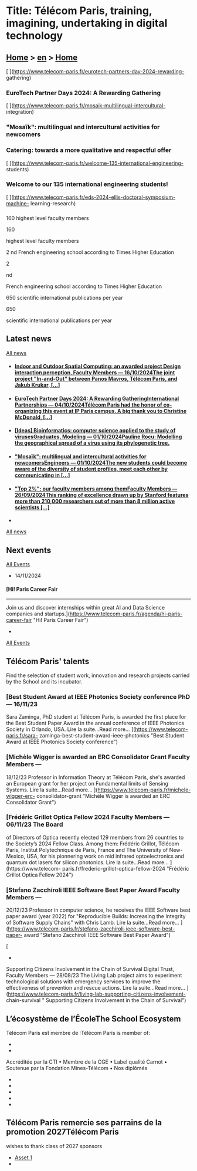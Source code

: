 # Title: Télécom Paris, training, imagining, undertaking in digital technology

## [Home](https://www.telecom-paris.fr/en/home "https://www.telecom-paris.fr/en/home") > [en](https://www.telecom-paris.fr/en "en") > [Home](https://www.telecom-paris.fr/en/home)

[ ](https://www.telecom-paris.fr/eurotech-partners-day-2024-rewarding-
gathering)

### EuroTech Partner Days 2024: A Rewarding Gathering

[ ](https://www.telecom-paris.fr/mosaik-multilingual-intercultural-
integration)

### "Mosaïk": multilingual and intercultural activities for newcomers

[ ](https://www.telecom-paris.fr/catering-quality-respect)

### Catering: towards a more qualitative and respectful offer

[ ](https://www.telecom-paris.fr/welcome-135-international-engineering-
students)

### Welcome to our 135 international engineering students!

[ ](https://www.telecom-paris.fr/eds-2024-ellis-doctoral-symposium-machine-
learning-research)

###

160 highest level faculty members

160

highest level faculty members

2  nd  French engineering school according to Times Higher Education

2

nd

French engineering school according to Times Higher Education

650 scientific international publications per year

650

scientific international publications per year

## Latest news

[All news](https://www.telecom-paris.fr/news/newsroom?l=en "All news")

  * #### [Indoor and Outdoor Spatial Computing: an awarded project Design interaction perception, Faculty Members — 16/10/2024The joint project "In-and-Out" between Panos Mavros, Télécom Paris, and Jakub Krukar, [...]](https://www.telecom-paris.fr/indoor-outdoor-spatial-computing "Indoor and Outdoor Spatial Computing: an awarded project ")
  * #### [EuroTech Partner Days 2024: A Rewarding GatheringInternational Partnerships — 04/10/2024Télécom Paris had the honor of co-organizing this event at IP Paris campus. A big thank you to Christine McDonald, [...]](https://www.telecom-paris.fr/eurotech-partners-day-2024-rewarding-gathering "EuroTech Partner Days 2024: A Rewarding Gathering")
  * #### [[Ideas] Bioinformatics: computer science applied to the study of virusesGraduates, Modeling — 01/10/2024Pauline Rocu: Modelling the geographical spread of a virus using its phylogenetic tree.](https://www.telecom-paris.fr/en/ideas/bioinformatics-computing-study-viruses "\[Ideas\] Bioinformatics: computer science applied to the study of viruses")
  * #### ["Mosaïk": multilingual and intercultural activities for newcomersEngineers — 01/10/2024The new students could become aware of the diversity of student profiles, meet each other by communicating in [...]](https://www.telecom-paris.fr/mosaik-multilingual-intercultural-integration)
  * #### ["Top 2%": our faculty members among themFaculty Members — 26/09/2024This ranking of excellence drawn up by Stanford features more than 210,000 researchers out of more than 8 million active scientists [...]](https://www.telecom-paris.fr/top-2p100-our-faculty-members)
  * 

[All news](https://www.telecom-paris.fr/news/newsroom?l=en "All news")

## Next events

[All Events](https://www.telecom-paris.fr/news/agenda?l=en "All Events")

  * 14/11/2024

#### [Hi! Paris Career Fair

* * *

Join us and discover internships within great AI and Data Science companies
and startups.](https://www.telecom-paris.fr/agenda/hi-paris-career-fair "Hi!
Paris Career Fair")

  * 

[All Events](https://www.telecom-paris.fr/news/agenda?l=en "All Events")

## Télécom Paris' talents

Find the selection of student work, innovation and research projects carried
by the School and its incubator.

### [Best Student Award at IEEE Photonics Society conference PhD — 16/11/23
Sara Zaminga, PhD student at Télécom Paris, is awarded the first place for the
Best Student Paper Award in the annual conference of IEEE Photonics Society in
Orlando, USA. Lire la suite…Read more… ](https://www.telecom-paris.fr/sara-
zaminga-best-student-award-ieee-photonics "Best Student Award at IEEE
Photonics Society conference")

### [Michèle Wigger is awarded an ERC Consolidator Grant Faculty Members —
18/12/23 Professor in Information Theory at Télécom Paris, she's awarded an
European grant for her project on Fundamental limits of Sensing Systems. Lire
la suite…Read more… ](https://www.telecom-paris.fr/michele-wigger-erc-
consolidator-grant "Michèle Wigger is awarded an ERC Consolidator Grant")

### [Frédéric Grillot Optica Fellow 2024 Faculty Members — 06/11/23 The Board
of Directors of Optica recently elected 129 members from 26 countries to the
Society’s 2024 Fellow Class. Among them: Frédéric Grillot, Télécom Paris,
Institut Polytechnique de Paris, France and The University of New-Mexico, USA,
for his pionnering work on mid infrared optoelectronics and quantum dot lasers
for silicon photonics. Lire la suite…Read more… ](https://www.telecom-
paris.fr/frederic-grillot-optica-fellow-2024 "Frédéric Grillot Optica Fellow
2024")

### [Stefano Zacchiroli IEEE Software Best Paper Award Faculty Members —
20/12/23 Professor in computer science, he receives the IEEE Software best
paper award (year 2022) for "Reproducible Builds: Increasing the Integrity of
Software Supply Chains" with Chris Lamb. Lire la suite…Read more…
](https://www.telecom-paris.fr/stefano-zacchiroli-ieee-software-best-paper-
award "Stefano Zacchiroli IEEE Software Best Paper Award")

[

  * 
Supporting Citizens Involvement in the Chain of Survival Digital Trust,
Faculty Members — 28/08/23 The Living Lab project aims to experiment
technological solutions with emergency services to improve the effectiveness
of prevention and rescue actions. Lire la suite…Read more…
](https://www.telecom-paris.fr/living-lab-supporting-citizens-involvement-
chain-survival " Supporting Citizens Involvement in the Chain of Survival")

## L’écosystème de l’ÉcoleThe School Ecosystem

Télécom Paris est membre de :Télécom Paris is member of:

  * [ ](https://www.imt.fr "Institut Mines-Télécom")
  * [ ](https://www.ip-paris.fr "Institut Polytechnique de Paris")

Accréditée par la CTI • Membre de la CGE • Label qualité Carnot • Soutenue par
la Fondation Mines-Télécom • Nos diplômés

  * [ ](http://www.cti-commission.fr/ "Commission des titres d'ingénieur")
  * [ ](https://www.cge.asso.fr "Conférence des Grandes Écoles")
  * [ ](https://www.carnot-tsn.fr "Institut Carnot")
  * [ ](https://www.fondation-mines-telecom.org "Fondation Mines-Télécom")
  * [ ](https://www.telecom-paris-alumni.fr/ "Télécom Paris Alumni")

##

## Télécom Paris remercie ses parrains de la promotion 2027Télécom Paris
wishes to thank class of 2027 sponsors

  * [ Asset 1 ](https://www.st.com/ "STMicroelectronics")
  * [ ](https://greenerwave.com "Greenerwave")

